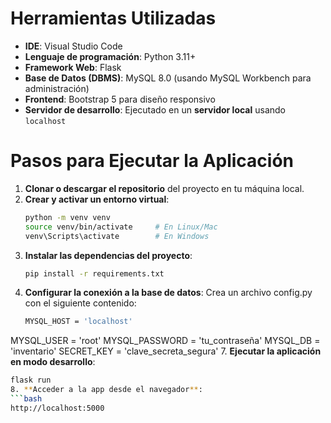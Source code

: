 # Herramientas Utilizadas
- **IDE**: Visual Studio Code
- **Lenguaje de programación**: Python 3.11+
- **Framework Web**: Flask
- **Base de Datos (DBMS)**: MySQL 8.0 (usando MySQL Workbench para administración)
- **Frontend**: Bootstrap 5 para diseño responsivo
- **Servidor de desarrollo**: Ejecutado en un **servidor local** usando `localhost`

# Pasos para Ejecutar la Aplicación
1. **Clonar o descargar el repositorio** del proyecto en tu máquina local.
2. **Crear y activar un entorno virtual**:
   ```bash
   python -m venv venv
   source venv/bin/activate     # En Linux/Mac
   venv\Scripts\activate        # En Windows
3. **Instalar las dependencias del proyecto**:
   ```bash
   pip install -r requirements.txt
5. **Configurar la conexión a la base de datos**: Crea un archivo config.py con el siguiente contenido:
   ```bash
   MYSQL_HOST = 'localhost'
  MYSQL_USER = 'root'
  MYSQL_PASSWORD = 'tu_contraseña'
  MYSQL_DB = 'inventario'
  SECRET_KEY = 'clave_secreta_segura'
7. **Ejecutar la aplicación en modo desarrollo**:
   ```bash
   flask run
8. **Acceder a la app desde el navegador**:
   ```bash
   http://localhost:5000





